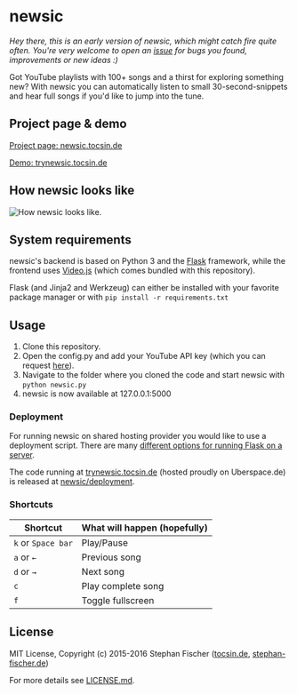 # newsic

*Hey there, this is an early version of newsic, which might catch fire quite often. You're very welcome to open an [issue](https://github.com/newsic/newsic/issues) for bugs you found, improvements or new ideas :)*

Got YouTube playlists with 100+ songs and a thirst for exploring something new? With newsic you can automatically listen to small 30-second-snippets and hear full songs if you'd like to jump into the tune.

## Project page & demo

[Project page: newsic.tocsin.de](https://newsic.tocsin.de)

[Demo: trynewsic.tocsin.de](https://trynewsic.tocsin.de)

## How newsic looks like

![How newsic looks like.](https://newsic.tocsin.de/stc/github/demo_2016-10-02.png)

## System requirements

newsic's backend is based on Python 3 and the [Flask](https://github.com/pallets/flask) framework, while the frontend uses [Video.js](https://github.com/videojs/video.js) (which comes bundled with this repository).

Flask (and Jinja2 and Werkzeug) can either be installed with your favorite package manager or with `pip install -r requirements.txt`

## Usage

1. Clone this repository.
2. Open the config.py and add your YouTube API key (which you can request [here](https://console.developers.google.com/apis/api/youtube/)).
3. Navigate to the folder where you cloned the code and start newsic with `python newsic.py`
4. newsic is now available at 127.0.0.1:5000

### Deployment

For running newsic on shared hosting provider you would like to use a deployment script.
There are many [different options for running Flask on a server](http://flask.pocoo.org/docs/dev/deploying/).

The code running at [trynewsic.tocsin.de](https://trynewsic.tocsin.de) (hosted proudly on Uberspace.de) is released at [newsic/deployment](https://github.com/newsic/deployment).

### Shortcuts

Shortcut | What will happen (hopefully)
------------ | -------------
`k` or `Space bar` | Play/Pause
`a` or `←` | Previous song
`d` or `→` | Next song
`c` | Play complete song
`f` | Toggle fullscreen


## License

MIT License, Copyright (c) 2015-2016 Stephan Fischer ([tocsin.de](https://tocsin.de), [stephan-fischer.de](https://stephan-fischer.de))

For more details see [LICENSE.md](/LICENSE.md).

